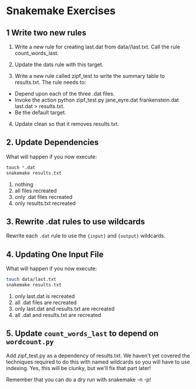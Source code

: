 # Snakemake Exercises

## 1 Write two new rules

1. Write a new rule for creating last.dat from data//last.txt. Call the rule count_words_last.

2. Update the dats rule with this target.

3. Write a new rule called zipf_test to write the summary table to results.txt. The rule needs to:
  - Depend upon each of the three .dat files.
  - Invoke the action python zipf_test.py jane_eyre.dat frankenstein.dat last.dat > results.txt.
  - Be the default target.

4. Update clean so that it removes results.txt.

## 2. Update Dependencies 

What will happen if you now execute:

```Python
touch *.dat
snakemake results.txt

```
1. nothing
2. all files recreated
3. only .dat files recreated
4. only results.txt recreated

## 3. Rewrite .dat rules to use wildcards

Rewrite each `.dat` rule to use the `{input}` and `{output}` wildcards.


## 4. Updating One Input File

What will happen if you now execute:

```bash
touch data/last.txt
snakemake results.txt
```

1. only last.dat is recreated
2. all .dat files are recreated
3. only last.dat and results.txt are recreated
4. all .dat and results.txt are recreated

## 5. Update `count_words_last` to depend on `wordcount.py`

Add zipf_test.py as a dependency of results.txt. We haven't yet covered the techniques required to do this with named wildcards so you will have to use indexing. Yes, this will be clunky, but we'll fix that part later!

Remember that you can do a dry run with snakemake -n -p!
